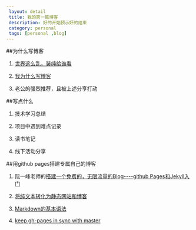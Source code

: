```yaml
---
 layout: detail
 title: 我的第一篇博客
 description: 好的开始预示好的结束
 category: personal
 tags: [personal ,blog]
---
```


##为什么写博客

1. [世界这么乱，装纯给谁看](https://github.com/beiyuu/Github-Pages-Example/blob/master/_posts/blog/2011-12-18-why-blog.md)

2. [我为什么写博客](http://www.cnblogs.com/bangerlee/archive/2011/09/11/2173632.html)

3. 老公的强烈推荐，且被上述分享打动

##写点什么

1. 技术学习总结

2. 项目中遇到难点记录

3. 读书笔记

4. 线下活动分享

##用github pages搭建专属自己的博客

1. 阮一峰老师的[搭建一个免费的，无限流量的Blog----github Pages和Jekyll入门](http://www.ruanyifeng.com/blog/2012/08/blogging_with_jekyll.html)

2. [将纯文本转化为静态网站和博客](http://jekyll.bootcss.com/)

3. [Markdown的基本语法](http://www.appinn.com/markdown/#link)

4. [keep gh-pages in sync with master](http://lea.verou.me/2011/10/easily-keep-gh-pages-in-sync-with-master/)
